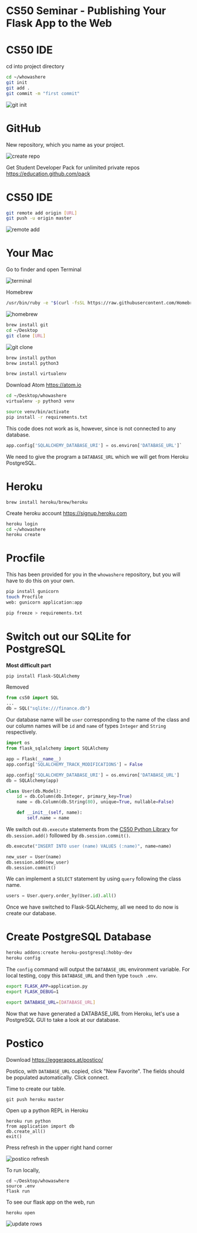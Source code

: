 # CS50 Seminar - Publishing Your Flask App to the Web



# CS50 IDE
cd into project directory
```bash
cd ~/whowashere
git init
git add .
git commit -m "first commit"
```

![git init](/resources/cs50ide-git-init.gif)

# GitHub
New repository, which you name as your project.

![create repo](/resources/github-create-repo.gif)

Get Student Developer Pack for unlimited private repos
https://education.github.com/pack

# CS50 IDE
```bash
git remote add origin [URL]
git push -u origin master
```
![remote add](/resources/remote-add.png)

# Your Mac

Go to finder and open Terminal

![terminal](/resources/terminal.gif)

Homebrew
```bash
/usr/bin/ruby -e "$(curl -fsSL https://raw.githubusercontent.com/Homebrew/install/master/install)"
```

![homebrew](/resources/homebrew.gif)

```bash
brew install git
cd ~/Desktop
git clone [URL]
```

![git clone](/resources/git-clone.gif)

```bash
brew install python
brew install python3
```

```bash
brew install virtualenv
```

Download Atom
https://atom.io


```bash
cd ~/Desktop/whowashere
virtualenv -p python3 venv
```

```bash
source venv/bin/activate
pip install -r requirements.txt
```

This code does not work as is, however, since is not connected to any database.

```python
app.config['SQLALCHEMY_DATABASE_URI'] = os.environ['DATABASE_URL']`
```
We need to give the program a `DATABASE_URL` which we will get from Heroku PostgreSQL.


# Heroku

```
brew install heroku/brew/heroku
```

Create heroku account
https://signup.heroku.com

```bash
heroku login
cd ~/whowashere
heroku create
```

# Procfile

This has been provided for you in the `whowashere` repository, but you will have to do this on your own.

```bash
pip install gunicorn
touch Procfile
web: gunicorn application:app
```

```bash
pip freeze > requirements.txt
```

# Switch out our SQLite for PostgreSQL
**Most difficult part**

```
pip install Flask-SQLAlchemy
```

Removed
```python
from cs50 import SQL
...
db = SQL("sqlite:///finance.db")
```

Our database name will be `user` corresponding to the name of the class and our column names will be `id` and `name` of types `Integer` and `String` respectively.

```python
import os
from flask_sqlalchemy import SQLAlchemy

app = Flask(__name__)
app.config['SQLALCHEMY_TRACK_MODIFICATIONS'] = False

app.config['SQLALCHEMY_DATABASE_URI'] = os.environ['DATABASE_URL']
db = SQLAlchemy(app)

class User(db.Model):
    id = db.Column(db.Integer, primary_key=True)
    name = db.Column(db.String(80), unique=True, nullable=False)

    def __init__(self, name):
        self.name = name
```
We switch out `db.execute` statements from the [CS50 Python Library](https://github.com/cs50/python-cs50/blob/develop/src/cs50/sql.py) for `db.session.add()` followed by `db.session.commit()`.
```python
db.execute("INSERT INTO user (name) VALUES (:name)", name=name)

new_user = User(name)
db.session.add(new_user)
db.session.commit()
```
We can implement a `SELECT` statement by using `query` following the class name.

```python
users = User.query.order_by(User.id).all()
```
Once we have switched to Flask-SQLAlchemy, all we need to do now is create our database.

# Create PostgreSQL Database
```bash
heroku addons:create heroku-postgresql:hobby-dev
heroku config
```
The `config` command will output the `DATABASE_URL` environment variable. For local testing, copy this `DATABASE_URL` and then type `touch .env`.

```bash
export FLASK_APP=application.py
export FLASK_DEBUG=1

export DATABASE_URL=[DATABASE_URL]
```

Now that we have generated a DATABASE_URL from Heroku, let's use a PostgreSQL GUI to take a look at our database.

# Postico
Download
https://eggerapps.at/postico/

Postico, with `DATABASE_URL` copied, click "New Favorite". The fields should be populated automatically. Click connect.

Time to create our table.

```
git push heroku master
```

Open up a python REPL in Heroku
```
heroku run python
from application import db
db.create_all()
exit()
```
Press refresh in the upper right hand corner

![postico refresh](/resources/postico-refresh.gif)

To run locally,
```
cd ~/Desktop/whowaswhere
source .env
flask run
```
To see our flask app on the web, run
```
heroku open
```
![update rows](/resources/update-rows.gif)
